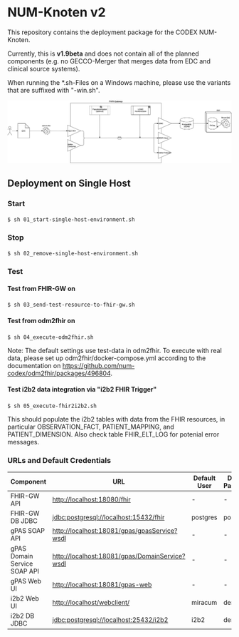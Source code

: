 # NUM-Knoten v2

This repository contains the deployment package for the CODEX NUM-Knoten.

Currently, this is **v1.9beta** and does not contain all of the planned components (e.g. no GECCO-Merger that merges data from EDC and clinical source systems).

When running the *.sh-Files on a Windows machine, please use the variants that are suffixed with "-win.sh".

![NUM-Knoten v1.9beta](img/num-codex-ap6-nk1.9beta_v5.png)

## Deployment on Single Host

### Start

`$ sh 01_start-single-host-environment.sh`

### Stop

`$ sh 02_remove-single-host-environment.sh`

### Test

#### Test from FHIR-GW on

`$ sh 03_send-test-resource-to-fhir-gw.sh`

#### Test from odm2fhir on

`$ sh 04_execute-odm2fhir.sh`

Note: The default settings use test-data in odm2fhir. To execute with real data, please set up odm2fhir/docker-compose.yml according to the documentation on <https://github.com/num-codex/odm2fhir/packages/496804>.

#### Test i2b2 data integration via "i2b2 FHIR Trigger"

`$ sh 05_execute-fhir2i2b2.sh`

This should populate the i2b2 tables with data from the FHIR resources, in particular OBSERVATION_FACT, PATIENT_MAPPING, and PATIENT_DIMENSION. Also check table FHIR_ELT_LOG for potenial error messages.


### URLs and Default Credentials

| Component                    | URL                                              | Default User | Default Password |
|------------------------------|--------------------------------------------------|--------------|------------------|
| FHIR-GW API                  | <http://localhost:18080/fhir>                    | -            | -                |
| FHIR-GW DB JDBC              | <jdbc:postgresql://localhost:15432/fhir>         | postgres     | postgres         |
| gPAS SOAP API                | <http://localhost:18081/gpas/gpasService?wsdl>   | -            | -                |
| gPAS Domain Service SOAP API | <http://localhost:18081/gpas/DomainService?wsdl> | -            | -                |
| gPAS Web UI                  | <http://localhost:18081/gpas-web>                | -            | -                |
| i2b2 Web UI                  | <http://localhost/webclient/>                    | miracum      | demouser         |
| i2b2 DB JDBC                 | <jdbc:postgresql://localhost:25432/i2b2>         | i2b2         | demouser         |
